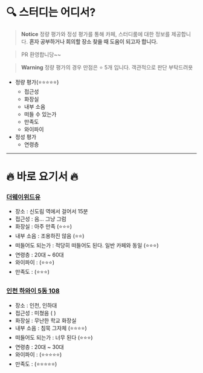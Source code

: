 # 🔍 스터디는 어디서?

> **Notice**
> 정량 평가와 정성 평가를 통해 카페, 스터디룸에 대한 정보를 제공합니다. **혼자 공부하거나 회의할 장소 찾을 때 도움이 되고자 합니다.**

> PR 환영합니당~~

> **Warning**
> 정량 평가의 경우 만점은 ⭐ 5개 입니다. 객관적으로 판단 부탁드려욧

* 정량 평가(⭐⭐⭐⭐⭐)
  * 접근성
  * 화장실
  * 내부 소음
  * 떠들 수 있는가
  * 만족도
  * 와이파이
* 정성 평가
  * 연령층

---

# 🔥 바로 요기서 🔥
### [더웨이위드유](https://map.naver.com/v5/entry/place/1003536523?c=15,0,0,0,dh) 

* 장소 : 신도림 역에서 걸어서 15분
* 접근성 : 음… 그냥 그럼
* 화장실 : 아주 만족 (⭐⭐⭐)
* 내부 소음 : 조용하진 않음 (⭐⭐)
* 떠들어도 되는가 : 적당히 떠들어도 된다. 일반 카페와 동일 (⭐⭐⭐)
* 연령층 : 20대 ~ 60대
* 와이파이 : (⭐⭐⭐)
* 만족도 : (⭐⭐⭐)

### [인천 하와이 5동 108](https://map.naver.com/v5/search/%EC%9D%B8%ED%95%98%EB%8C%80%20?c=15,0,0,0,dh)
* 장소 : 인천, 인하대
* 접근성 : 미쳤음 ( )
* 화장실 : 무난한 학교 화장실 
* 내부 소음 : 침묵 그자체 (⭐⭐⭐⭐)
* 떠들어도 되는가 : 너무 된다 (⭐⭐⭐)
* 연령층 : 20대 ~ 30대
* 와이파이 : (⭐⭐⭐⭐⭐)
* 만족도 : (⭐⭐⭐⭐⭐)  
